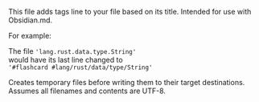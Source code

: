 This file adds tags line to your file based on its title. Intended for use with Obsidian.md.

For example:

The file `'lang.rust.data.type.String'`  
would have its last line changed to  
`'#flashcard #lang/rust/data/type/String'`

Creates temporary files before writing them to their target destinations.  
Assumes all filenames and contents are UTF-8.
